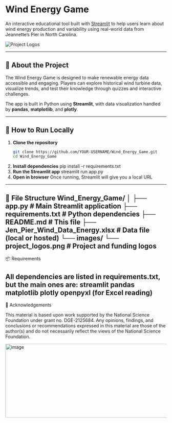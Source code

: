 # Wind Energy Game

An interactive educational tool built with [Streamlit](https://streamlit.io/) to help users learn about wind energy production and variability using real-world data from Jeannette’s Pier in North Carolina.

![Project Logos](0bae86a4-9b80-45a9-96f1-1c0ad214c9a8.png)

---

## 📖 About the Project
The Wind Energy Game is designed to make renewable energy data accessible and engaging. Players can explore historical wind turbine data, visualize trends, and test their knowledge through quizzes and interactive challenges.

The app is built in Python using **Streamlit**, with data visualization handled by **pandas**, **matplotlib**, and **plotly**.

---

## 🚀 How to Run Locally

1. **Clone the repository**
   ```bash
   git clone https://github.com/YOUR-USERNAME/Wind_Energy_Game.git
   cd Wind_Energy_Game
2. **Install dependencies**
   pip install -r requirements.txt
3. **Run the Streamlit app**
   streamlit run app.py
4. **Open in browser**
   Once running, Streamlit will give you a local URL

---
📂 File Structure
Wind_Energy_Game/
│
├── app.py                # Main Streamlit application
├── requirements.txt      # Python dependencies
├── README.md             # This file
├── Jen_Pier_Wind_Data_Energy.xlsx  # Data file (local or hosted)
└── images/
    └── project_logos.png  # Project and funding logos
---
📦 Requirements

All dependencies are listed in requirements.txt, but the main ones are:
streamlit
pandas
matplotlib
plotly
openpyxl (for Excel reading)
---
📜 Acknowledgements

This material is based upon work supported by the National Science Foundation under grant no. DGE-2125684.
Any opinions, findings, and conclusions or recommendations expressed in this material are those of the author(s) and do not necessarily reflect the views of the National Science Foundation.

<img width="720" height="231" alt="image" src="https://github.com/user-attachments/assets/7512c1d2-c150-4011-8746-562facec0fa7" />
